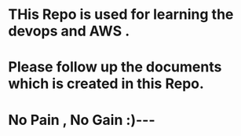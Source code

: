 # THis Repo is used for learning the devops and AWS .
# Please follow up the documents which is created in this Repo.




# No Pain , No Gain :)---
